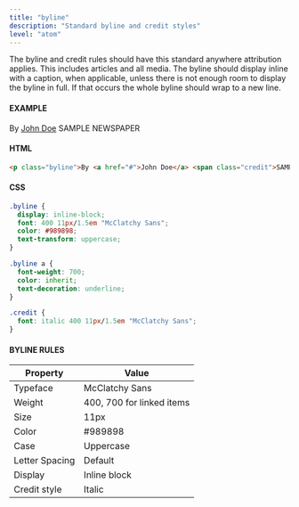 ```yaml
---
title: "byline"
description: "Standard byline and credit styles"
level: "atom"
---
```


The byline and credit rules should have this standard anywhere attribution applies. This includes articles and all media. The byline should display inline with a caption, when applicable, unless there is not enough room to display the byline in full. If that occurs the whole byline should wrap to a new line.

#### EXAMPLE
<div class="example">
  <p class="byline">By <a href="#">John Doe</a> <span class="credit">SAMPLE NEWSPAPER</span></p>
</div>

#### HTML
```html
<p class="byline">By <a href="#">John Doe</a> <span class="credit">SAMPLE NEWSPAPER</span></p>
```

#### CSS
```css
.byline {
  display: inline-block;
  font: 400 11px/1.5em "McClatchy Sans";
  color: #989898;
  text-transform: uppercase;
}

.byline a {
  font-weight: 700;
  color: inherit;
  text-decoration: underline;
}

.credit {
  font: italic 400 11px/1.5em "McClatchy Sans";
}
```

#### BYLINE RULES

Property | Value
--- | ---
Typeface | McClatchy Sans
Weight | 400, 700 for linked items
Size | 11px
Color | #989898
Case | Uppercase
Letter Spacing | Default
Display | Inline block
Credit style | Italic
